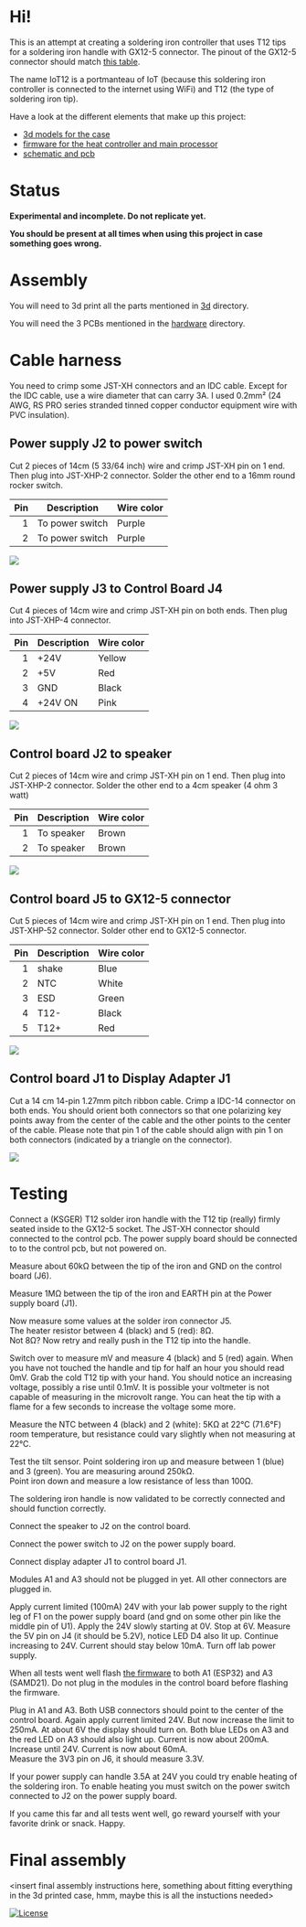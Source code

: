 
# Hi!

This is an attempt at creating a soldering iron controller that uses T12 tips for a soldering iron handle with GX12-5 connector. The pinout of the GX12-5 connector should match [this table](#control-board-j5-to-gx12-5-connector).

The name IoT12 is a portmanteau of IoT (because this soldering iron controller is connected to the internet using WiFi) and T12 (the type of soldering iron tip).

Have a look at the different elements that make up this project:

- [3d models for the case](3d/)
- [firmware for the heat controller and main processor](firmware/)
- [schematic and pcb](hardware/)

# Status

**Experimental and incomplete. Do not replicate yet.**

**You should be present at all times when using this project in case something goes wrong.**

# Assembly

You will need to 3d print all the parts mentioned in [3d](3d/README.md) directory.

You will need the 3 PCBs mentioned in the [hardware](hardware/README.md) directory.

# Cable harness

You need to crimp some JST-XH connectors and an IDC cable. Except for the IDC cable, use a wire diameter that can carry 3A. I used 0.2mm² (24 AWG, RS PRO series stranded tinned copper conductor equipment wire with PVC insulation).

## Power supply J2 to power switch

Cut 2 pieces of 14cm (5 33/64 inch) wire and crimp JST-XH pin on 1 end. Then plug into JST-XHP-2 connector. Solder the other end to a 16mm round rocker switch.

| Pin   | Description       | Wire color    |
| --:   | --                | --            |
| 1     | To power switch   | Purple        |
| 2     | To power switch   | Purple        |

![](switch%20cable.jpg)

## Power supply J3 to Control Board J4

Cut 4 pieces of 14cm wire and crimp JST-XH pin on both ends. Then plug into JST-XHP-4 connector.

| Pin   | Description   | Wire color    |
| --:   | --            | --            |
| 1     | +24V          | Yellow        |
| 2     | +5V           | Red           |
| 3     | GND           | Black         |
| 4     | +24V ON       | Pink          |

![](power%20supply%20cable.jpg)

## Control board J2 to speaker

Cut 2 pieces of 14cm wire and crimp JST-XH pin on 1 end. Then plug into JST-XHP-2 connector. Solder the other end to a 4cm speaker (4 ohm 3 watt)

| Pin   | Description       | Wire color    |
| --:   | --                | --            |
| 1     | To speaker        | Brown         |
| 2     | To speaker        | Brown         |

![](speaker%20cable.jpg)

## Control board J5 to GX12-5 connector

Cut 5 pieces of 14cm wire and crimp JST-XH pin on 1 end. Then plug into JST-XHP-52 connector. Solder other end to GX12-5 connector.

| Pin   | Description       | Wire color    |
| --:   | --                | --            |
| 1     | shake             | Blue          |
| 2     | NTC               | White         |
| 3     | ESD               | Green         |
| 4     | T12-              | Black         |
| 5     | T12+              | Red           |

![](gx12-5%20cable.jpg)

## Control board J1 to Display Adapter J1

Cut a 14 cm 14-pin 1.27mm pitch ribbon cable. Crimp a IDC-14 connector on both ends. You should orient both connectors so that one polarizing key points away from the center of the cable and the other points to the center of the cable. Please note that pin 1 of the cable should align with pin 1 on both connectors (indicated by a triangle on the connector).

![](idc-14%20cable.jpg)

# Testing

Connect a (KSGER) T12 solder iron handle with the T12 tip (really) firmly seated inside to the GX12-5 socket. The JST-XH connector should connected to the control pcb. The power supply board should be connected to to the control pcb, but not powered on.

Measure about 60kΩ between the tip of the iron and GND on the control board (J6).

Measure 1MΩ between the tip of the iron and EARTH pin at the Power supply board (J1).

Now measure some values at the solder iron connector J5.\
The heater resistor between 4 (black) and 5 (red): 8Ω.\
Not 8Ω? Now retry and really push in the T12 tip into the handle.

Switch over to measure mV and measure 4 (black) and 5 (red) again. When you have not touched the handle and tip for half an hour you should read 0mV. Grab the cold T12 tip with your hand. You should notice an increasing voltage, possibly a rise until 0.1mV. It is possible your voltmeter is not capable of measuring in the microvolt range. You can heat the tip with a flame for a few seconds to increase the voltage some more.

Measure the NTC between 4 (black) and 2 (white): 5KΩ at 22°C (71.6°F) room temperature, but resistance could vary slightly when not measuring at 22°C.

Test the tilt sensor. Point soldering iron up and measure between 1 (blue) and 3 (green). You are measuring around 250kΩ.\
Point iron down and measure a low resistance of less than 100Ω.

The soldering iron handle is now validated to be correctly connected and should function correctly.

Connect the speaker to J2 on the control board.

Connect the power switch to J2 on the power supply board.

Connect display adapter J1 to control board J1.

Modules A1 and A3 should not be plugged in yet. All other connectors are plugged in.

Apply current limited (100mA) 24V with your lab power supply to the right leg of F1 on the power supply board (and gnd on some other pin like the middle pin of U1). Apply the 24V slowly starting at 0V. Stop at 6V. Measure the 5V pin on J4 (it should be 5.2V), notice LED D4 also lit up. Continue increasing to 24V. Current should stay below 10mA. Turn off lab power supply.

When all tests went well flash [the firmware](firmware/README.md) to both A1 (ESP32) and A3 (SAMD21). Do not plug in the modules in the control board before flashing the firmware.

Plug in A1 and A3. Both USB connectors should point to the center of the control board.
Again apply current limited 24V. But now increase the limit to 250mA. At about 6V the display should turn on. Both blue LEDs on A3 and the red LED on A3 should also light up. Current is now about 200mA. Increase until 24V. Current is now about 60mA.\
Measure the 3V3 pin on J6, it should measure 3.3V.

If your power supply can handle 3.5A at 24V you could try enable heating of the soldering iron. To enable heating you must switch on the power switch connected to J2 on the power supply board.

If you came this far and all tests went well, go reward yourself with your favorite drink or snack. Happy.

# Final assembly

\<insert final assembly instructions here, something about fitting everything in the 3d printed case, hmm, maybe this is all the instuctions needed>

[![License](https://img.shields.io/badge/License-Apache%202.0-blue.svg)](https://opensource.org/licenses/Apache-2.0)